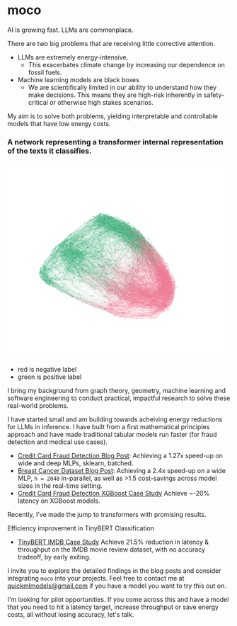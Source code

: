 
# moco

AI is growing fast. LLMs are commonplace. 

There are two big problems that are receiving little corrective attention.
- LLMs are extremely energy-intensive.
    - This exacerbates climate change by increasing our dependence on fossil fuels.
- Machine learning models are black boxes
    - We are scientifically limited in our ability to understand how they make decisions. This means they are high-risk inherently in safety-critical or otherwise high stakes scenarios.

My aim is to solve both problems, yielding interpretable and controllable models that have low energy costs.

### A network representing a transformer internal representation of the texts it classifies.
![Image](images/graph.png)
- red is negative label
- green is positive label




I bring my background from graph theory, geometry, machine learning and software engineering to conduct practical, impactful research to solve these real-world problems.

I have started small and am building towards acheiving energy reductions for LLMs in inference. I have built from a first mathematical principles approach and have made traditional tabular models run faster (for fraud detection and medical use cases).

- [Credit Card Fraud Detection Blog Post](https://compressmodels.github.io/2025/06/06/realtime-fraud-detection.html): Achieving a 1.27x speed-up on wide and deep MLPs, sklearn, batched.
- [Breast Cancer Dataset Blog Post](https://compressmodels.github.io/2025/06/01/breast-cancer-case-study.html): Achieving a 2.4x speed-up on a wide MLP, `h = 2048` in-parallel, as well as >1.5 cost-savings across model sizes in the real-time setting.
- [Credit Card Fraud Detection XGBoost Case Study](https://compressmodels.github.io/research_report.pdf) Achieve ~-20% latency on XGBoost models.

Recently, I've made the jump to transformers with promising results. 

Efficiency improvement in TinyBERT Classification
- [TinyBERT IMDB Case Study](https://compressmodels.github.io/tiny_bert_imdb.pdf) Achieve 21.5% reduction in latency & throughput on the IMDB movie review dataset, with no accuracy tradeoff, by early exiting.


I invite you to explore the detailed findings in the blog posts and consider integrating `moco` into your projects. Feel free to contact me at [quickmlmodels@gmail.com](mailto:quickmlmodels@gmail.com) if you have a model you want to try this out on. 

I'm looking for pilot opportunities. If you come across this and have a model that you need to hit a latency target, increase throughput or save energy costs, all without losing accuracy, let's talk. 
